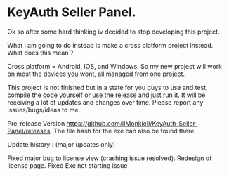 # KeyAuth Seller Panel.

Ok so after some hard thinking iv decided to stop developing this project.

What i am going to do instead is make a cross platform project instead.
What does this mean ?

Cross platform = Android, IOS, and Windows.
So my new project will work on most the devices you wont, all managed from one project.


This project is not finished but in a state for you guys to use and test, compile the code yourself or use the release and just run it.
It will be receiving a lot of updates and changes over time.
Please report any issues/bugs/ideas to me.

Pre-release Version  https://github.com/lIMonkieIl/KeyAuth-Seller-Panel/releases.
The file hash for the exe can also be found there.

Update history : (major updates only)

Fixed major bug to license view (crashing issue resolved).
Redesign of license page.
Fixed Exe not starting issue
